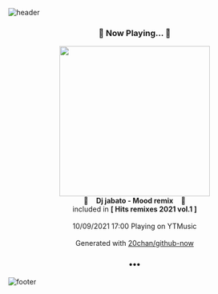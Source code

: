 ![header](https://capsule-render.vercel.app/api?type=wave&height=170&section=header&text=Hi.%20I'm%20SHIFT&fontColor=090707&fontAlignX=45&fontAlignY=65&fontSize=100)

<h3 align="center">🎵 Now Playing... 🎵</h3>
<p align="center">
  <a href="https://music.youtube.com/watch?v=clXRl7LBjEU">
    <img width="300" src="https://lh3.googleusercontent.com/uu92DkkST_zDuxPuA5EznkVlnJwjctwi9oPGIBGfXay1EQnHFpG_8kbpJrxqT7BoNU037fgwWBUusjM8">
  </a>
  <br>
  🎵&nbsp&nbsp&nbsp <b>Dj jabato - Mood remix</b> &nbsp&nbsp&nbsp🎵
  <br>
  included in <b>[ Hits remixes 2021 vol.1 ]</b>
  
  <br />
  <br />
  10/09/2021 17:00 Playing on YTMusic
  <br />
  <br />
  Generated with <a href="https://github.com/20chan/github-now">20chan/github-now</a>
</p>

<h3 align="center">•••</h3>

![footer](https://capsule-render.vercel.app/api?type=wave&height=150&section=footer)
